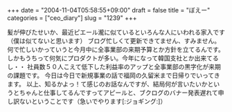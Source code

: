 +++
date = "2004-11-04T05:58:55+09:00"
draft = false
title = "ぼえー"
categories = ["ceo_diary"]
slug = "1239"
+++

髪が伸びたせいか、最近ピエール瀧に似ているといろんな人にいわれる家入です（僕は似てないと思います）
ブログ忙しくて更新できてません、すみません。
何で忙しいかっていうと今月中に全事業部の来期予算とか方針を立てるんです。しかもうちって何気にプロダクトが多い。今年になって韓国支社とか出来てるし・・
社員数５０人こえて低下した利益率のアップと全事業部の黒字化が来期の課題です。
今日は今日で新規事業の話で福岡の久留米まで日帰りでいってきます。
以上、知るかよっ！て感じのお話なんですが、結局何が言いたいかというとちゃんと仕事してるんですってアピールと、ブクログのバナー発表遅れて申し訳ないということです（急いでやります[:ジョギング:]）
